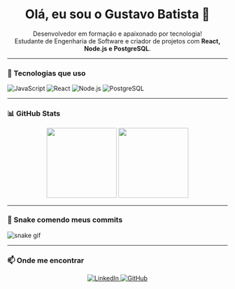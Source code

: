 <h1 align="center">Olá, eu sou o Gustavo Batista 👋</h1>

<p align="center">
  Desenvolvedor em formação e apaixonado por tecnologia!<br />
  Estudante de Engenharia de Software e criador de projetos com <strong>React, Node.js e PostgreSQL</strong>.
</p>

---

### 🚀 Tecnologias que uso

![JavaScript](https://img.shields.io/badge/-JavaScript-F7DF1E?style=flat&logo=javascript&logoColor=black)
![React](https://img.shields.io/badge/-React-20232A?style=flat&logo=react)
![Node.js](https://img.shields.io/badge/-Node.js-339933?style=flat&logo=node.js&logoColor=white)
![PostgreSQL](https://img.shields.io/badge/-PostgreSQL-336791?style=flat&logo=postgresql&logoColor=white)

---

### 📊 GitHub Stats

<div align="center">
  <img height="160em" src="https://github-readme-stats.vercel.app/api?username=guuholivee&show_icons=true&theme=tokyonight" />
  <img height="160em" src="https://github-readme-stats.vercel.app/api/top-langs/?username=guuholivee&layout=compact&theme=tokyonight" />
</div>

---

### 🐍 Snake comendo meus commits

![snake gif](https://github.com/guuholivee/guuholivee/blob/output/github-contribution-grid-snake.svg)

---

### 📫 Onde me encontrar

<p align="center">
  <a href="https://www.linkedin.com/in/seu-usuario/" target="_blank">
    <img src="https://img.shields.io/badge/-LinkedIn-0A66C2?style=for-the-badge&logo=linkedin&logoColor=white" alt="LinkedIn">
  </a>
  <a href="https://github.com/guuholivee" target="_blank">
    <img src="https://img.shields.io/badge/-GitHub-181717?style=for-the-badge&logo=github&logoColor=white" alt="GitHub">
  </a>
</p>
